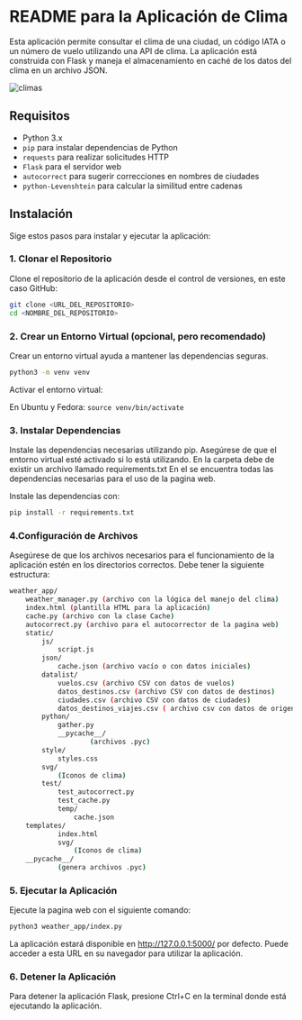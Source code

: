 # README para la Aplicación de Clima

Esta aplicación permite consultar el clima de una ciudad, un código IATA o un número de vuelo utilizando una API de clima. La aplicación está construida con Flask y maneja el almacenamiento en caché de los datos del clima en un archivo JSON.

![climas](https://github.com/user-attachments/assets/fe2e13a0-985d-4f88-be52-64b1e39ae19f)

## Requisitos

- Python 3.x
- `pip` para instalar dependencias de Python
- `requests` para realizar solicitudes HTTP
- `Flask` para el servidor web
- `autocorrect` para sugerir correcciones en nombres de ciudades
- `python-Levenshtein` para calcular la similitud entre cadenas

## Instalación

Sige estos pasos para instalar y ejecutar la aplicación:

### 1. Clonar el Repositorio

Clone el repositorio de la aplicación desde el control de versiones, en este caso GitHub:

```bash
git clone <URL_DEL_REPOSITORIO>
cd <NOMBRE_DEL_REPOSITORIO>
```

### 2. Crear un Entorno Virtual (opcional, pero recomendado)


Crear un entorno virtual ayuda a mantener las dependencias seguras.
```bash
python3 -m venv venv
```

Activar el entorno virtual:

En Ubuntu y Fedora:
    ```
    source venv/bin/activate
    ```

### 3. Instalar Dependencias

Instale las dependencias necesarias utilizando pip. Asegúrese de que el entorno virtual esté activado si lo está utilizando.
En la carpeta debe de existir un archivo llamado requirements.txt
En el se encuentra todas las dependencias necesarias para el uso de la pagina web.

Instale las dependencias con:
```bash
pip install -r requirements.txt
```

### 4.Configuración de Archivos

Asegúrese de que los archivos necesarios para el funcionamiento de la aplicación estén en los directorios correctos.
Debe tener la siguiente estructura:
```bash
weather_app/
    weather_manager.py (archivo con la lógica del manejo del clima)
    index.html (plantilla HTML para la aplicación)
    cache.py (archivo con la clase Cache)
    autocorrect.py (archivo para el autocorrector de la pagina web)
    static/
        js/
            script.js 
        json/
            cache.json (archivo vacío o con datos iniciales)
        datalist/
            vuelos.csv (archivo CSV con datos de vuelos)
            datos_destinos.csv (archivo CSV con datos de destinos)
            ciudades.csv (archivo CSV con datos de ciudades)
            datos_destinos_viajes.csv ( archivo csv con datos de origen y llegada de viajes)
        python/
            gather.py
            __pycache__/
                    (archivos .pyc)
        style/
            styles.css
        svg/
            (Iconos de clima)
        test/
            test_autocorrect.py
            test_cache.py
            temp/
                cache.json
    templates/
            index.html
            svg/
                (Iconos de clima)
    __pycache__/
            (genera archivos .pyc)
```
###  5. Ejecutar la Aplicación

Ejecute la pagina web con el siguiente comando:

```bash
python3 weather_app/index.py
```

La aplicación estará disponible en http://127.0.0.1:5000/ por defecto.
Puede acceder a esta URL en su navegador para utilizar la aplicación.

### 6. Detener la Aplicación

Para detener la aplicación Flask, presione Ctrl+C en la terminal donde está ejecutando la aplicación.
